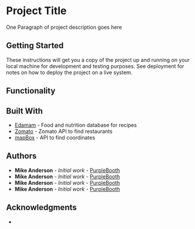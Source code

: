 # Project Title

One Paragraph of project description goes here

## Getting Started

These instructions will get you a copy of the project up and running on your local machine for development and testing purposes. See deployment for notes on how to deploy the project on a live system.

## Functionality

## Built With

* [Edamam](https://developer.edamam.com/) - Food and nutrition database for recipes
* [Zomato](https://developers.zomato.com/api) - Zomato API to find restaurants 
* [mapBox](https://www.mapbox.com/) - API to find coordinates

## Authors

* **Mike Anderson** - *Initial work* - [PurpleBooth](https://github.com/soyabeans1000)
* **Mike Anderson** - *Initial work* - [PurpleBooth](https://github.com/PurpleBooth)
* **Mike Anderson** - *Initial work* - [PurpleBooth](https://github.com/PurpleBooth)
* **Mike Anderson** - *Initial work* - [PurpleBooth](https://github.com/PurpleBooth)


## Acknowledgments

* 
